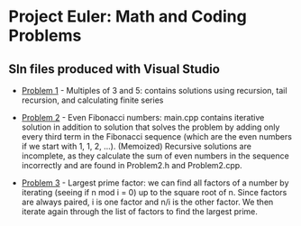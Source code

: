 # Project Euler: Math and Coding Problems

## Sln files produced with Visual Studio
* [Problem 1](https://projecteuler.net/problem=1) - Multiples of 3 and 5: contains solutions using recursion, tail recursion, and calculating finite series

* [Problem 2](https://projecteuler.net/problem=2) - Even Fibonacci numbers: main.cpp contains iterative solution in addition to solution that solves the problem by adding only                 every third term in the Fibonacci sequence (which are the even numbers if we start with 1, 1, 2, ...). (Memoized) Recursive                 solutions are incomplete, as they calculate the sum of even numbers in the sequence incorrectly and are found in Problem2.h                 and Problem2.cpp.

* [Problem 3](https://projecteuler.net/problem=3) - Largest prime factor: we can find all factors of a number by iterating (seeing if n mod i = 0) up to the square root of n. Since factors are always paired, i is one factor and n/i is the other factor. We then iterate again through the list of factors to find the largest prime.
